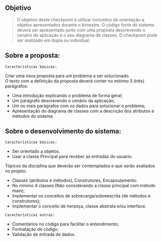 
## Objetivo

> O objetivo deste checkpoint é utilizar conceitos de orientação a objetos apresentados durante o bimestre. O código fonte do sistema deverá ser apresentado junto com uma proposta descrevendo o cenário de aplicação e o seu diagrama de classes. O checkpoint pode ser realizado em dupla ou individual. 

## Sobre a proposta: 

```
Características básicas:
```

Criar uma nova proposta para um problema a ser solucionado.  
O texto com a definição da proposta deverá conter no mínimo 3 (três) parágrafos: 
* Uma introdução explicando o problema de forma geral;
* Um parágrafo descrevendo o cenário da aplicação;
* Um ou mais parágrafos com os dados para solucionar o problema;
* Apresentação do diagrama de classes com a descrição dos atributos e métodos do sistema.

## Sobre o desenvolvimento do sistema:

```
Características básicas:
```

* Ser orientado a objetos. 
* Usar a classe Principal para receber as entradas do usuário. 

Tópicos da disciplina que deverão ser contemplados e que serão avaliados no projeto: 

* Classes (atributos e métodos), Construtores, Encapsulamento:  
* No mínimo 4 classes (Não considerando a classe principal com método main); 
* Implementar os conceitos de sobrecarga/sobreescrita (de métodos e construtores); 
* Implementar o conceito de herança, classe abstrata e/ou interface.

```
Características extras:
```

* Comentários no código para facilitar o entendimento; 
* Formatação de código; 
* Validação de entrada de dados.



